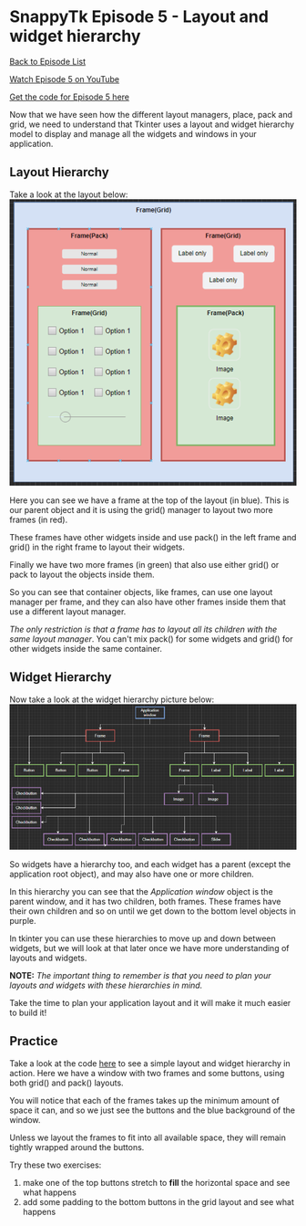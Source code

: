 # SnappyTk Episode 5 - Layout and widget hierarchy

[Back to Episode List](../README.md)

[Watch Episode 5 on YouTube](https://youtu.be/s-_uAEhSH3g)

[Get the code for Episode 5 here](code/layout.py)

Now that we have seen how the different layout managers, place, pack and grid, we need to understand that Tkinter uses a layout and widget hierarchy model to display and manage all the widgets and windows in your application.

## Layout Hierarchy
Take a look at the layout below:
![An application layout hierarchy](pics/layout_hierarchy.png)

Here you can see we have a frame at the top of the layout (in blue). This is our parent object and it is using the grid() manager to layout two more frames (in red).

These frames have other widgets inside and use pack() in the left frame and grid() in the right frame to layout their widgets.

Finally we have two more frames (in green) that also use either grid() or pack to layout the objects inside them.

So you can see that container objects, like frames, can use one layout manager per frame, and they can also have other frames inside them that use a different layout manager.

*The only restriction is that a frame has to layout all its children with the same layout manager*. You can't mix pack() for some widgets and grid() for other widgets inside the same container.

## Widget Hierarchy
Now take a look at the widget hierarchy picture below:
![The widget hierarchy for the application](pics/widget_hierarchy.png)

So widgets have a hierarchy too, and each widget has a parent (except the application root object), and may also have one or more children.

In this hierarchy you can see that the *Application window* object is the parent window, and it has two children, both frames. These frames have their own children and so on until we get down to the bottom level objects in purple.

In tkinter you can use these hierarchies to move up and down between widgets, but we will look at that later once we have more understanding of layouts and widgets.

**NOTE:** *The important thing to remember is that you need to plan your layouts and widgets with these hierarchies in mind.*

Take the time to plan your application layout and it will make it much easier to build it!

## Practice
Take a look at the code [here](code/layout.py) to see a simple layout and widget hierarchy in action. Here we have a window with two frames and some buttons, using both grid() and pack() layouts.

You will notice that each of the frames takes up the minimum amount of space it can, and so we just see the buttons and the blue background of the window.

Unless we layout the frames to fit into all available space, they will remain tightly wrapped around the buttons.

Try these two exercises:
1. make one of the top buttons stretch to **fill** the horizontal space and see what happens
2. add some padding to the bottom buttons in the grid layout and see what happens